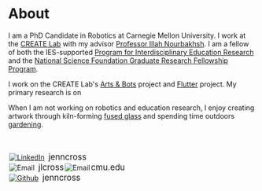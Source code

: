 # [](#header-1)About

I am a PhD Candidate in Robotics at Carnegie Mellon University. I work at the [CREATE Lab](http://www.cmucreatelab.org) with my advisor [Professor Illah Nourbakhsh](http://www.cs.cmu.edu/~illah/). I am a fellow of both the IES-supported [Program for Interdisciplinary Education Research](http://www.cmu.edu/pier/) and the [National Science Foundation Graduate Research Fellowship Program](https://www.nsfgrfp.org/).

I work on the CREATE Lab's [Arts & Bots](http://www.cmucreatelab.org/projects/Arts_&_Bots) project and [Flutter](http://www.cmucreatelab.org/projects/Flutter) project. My primary research is on

When I am not working on robotics and education research, I enjoy creating artwork through kiln-forming [fused glass](http://jenncross.github.io/activities) and spending time outdoors [gardening](http://jenncross.github.io/activities). 

<br>
<br>

<div><a href="https://www.linkedin.com/in/jenncross"><img style="vertical-align:middle;margin:2px 8px 2px 2px;" src="jenncross.github.io/images/linkedin-logo_medium.png" alt="LinkedIn"><span style="display:inline-block;vertical-align: middle;font-size:larger;"> jenncross</span></a></div>

<div><img style="vertical-align:middle;margin:2px 8px 2px 2px;" src="jenncross.github.io/images/email-black-envelope-back.png" alt="Email"><span style="display: inline-block;vertical-align: middle;font-size:larger;"> jlcross </span><img style="vertical-align:middle;margin:2px 2px 2px 2px;" src="jenncross.github.io/images/emailsymbol.png" alt="Email"><span style="display: inline-block;vertical-align: middle;font-size:larger;">  cmu.edu</span></div>

<div><a href="https://github.com/jenncross/"><img style="vertical-align:middle;margin:2px 8px 2px 2px;" src="jenncross.github.io/images/github-logo.png" alt="Github"><span style="display:inline-block;vertical-align: middle;font-size:larger;"> jenncross</span></a></div>
